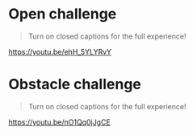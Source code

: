 
# Open challenge
>Turn on closed captions for the full experience!

https://youtu.be/ehH_5YLYRvY
# Obstacle challenge
>Turn on closed captions for the full experience!

https://youtu.be/nO1Qq0jJgCE